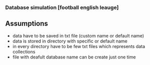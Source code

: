 ### Database simulation [football english leauge]

## Assumptions
- data have to be saved in txt file (custom name or default name)
- data is stored in directory with specific or default name
- in every directory have to be few txt files which represents data collections
- file with deafult database name can be create just one time